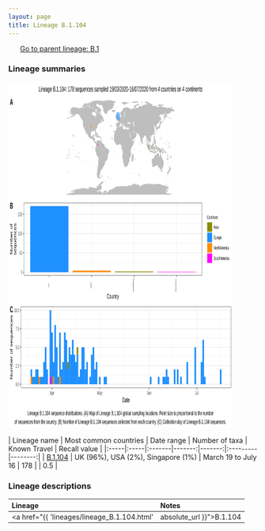 ```yaml
---
layout: page
title: Lineage B.1.104
---
```




<p>
<ul class="actions small">
	 <a href="{{ 'lineages/lineage_B.1.html' | absolute_url }}" class="button special fit">Go to parent lineage: B.1</a>
</ul>
</p>
<h3> Lineage summaries</h3>

<img src="../assets/images/B.1.104.svg" alt="B.1.104 lineage summary figure" width="90%" height="700px" />


| Lineage name | Most common countries | Date range | Number of taxa | Known Travel | Recall value |
|:-----|:-----|:-------|-------:|-------:|:---------|--------:|
| <a href="{{ 'lineages/lineage_B.1.104.html' | absolute_url }}">B.1.104</a> | UK (96%), USA (2%), Singapore (1%) | March 19 to July 16 | 178 |  | 0.5 |

<h3>Lineage descriptions</h3>

| Lineage | Notes |
|:-----|:-----|
| <a href="{{ 'lineages/lineage_B.1.104.html' | absolute_url }}">B.1.104</a> | English lineage |

